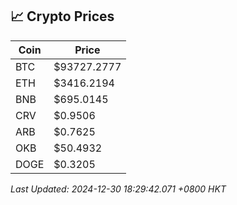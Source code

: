 ## 📈 Crypto Prices

| Coin | Price |
| ---- | ----- |
| BTC | $93727.2777 |
| ETH | $3416.2194 |
| BNB | $695.0145 |
| CRV | $0.9506 |
| ARB | $0.7625 |
| OKB | $50.4932 |
| DOGE | $0.3205 |

_Last Updated: 2024-12-30 18:29:42.071 +0800 HKT_